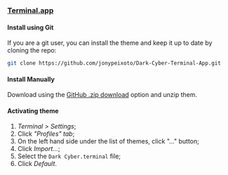### [Terminal.app](https://en.wikipedia.org/wiki/Terminal_(macOS))

#### Install using Git

If you are a git user, you can install the theme and keep it up to date by cloning the repo:

```bash
git clone https://github.com/jonypeixoto/Dark-Cyber-Terminal-App.git
```

#### Install Manually

Download using the [GitHub .zip download](https://github.com/jonypeixoto/Dark-Cyber-Terminal-App/archive/main.zip) option and unzip them.

#### Activating theme

1.  _Terminal > Settings_;
2.  Click _"Profiles" tab_;
3.  On the left hand side under the list of themes, click "..." button;
4.  Click _Import..._;
5.  Select the `Dark Cyber.terminal` file;
6.  Click _Default_. 
